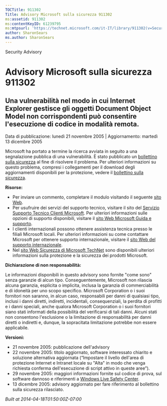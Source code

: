 ```yaml
---
TOCTitle: 911302
Title: Advisory Microsoft sulla sicurezza 911302
ms:assetid: 911302
ms:contentKeyID: 61239795
ms:mtpsurl: 'https://technet.microsoft.com/it-IT/library/911302(v=Security.10)'
author: SharonSears
ms.author: SharonSears
---
```


Security Advisory

Advisory Microsoft sulla sicurezza 911302
=========================================

Una vulnerabilità nel modo in cui Internet Explorer gestisce gli oggetti Document Object Model non corrispondenti può consentire l'esecuzione di codice in modalità remota.
---------------------------------------------------------------------------------------------------------------------------------------------------------------------------

Data di pubblicazione: lunedì 21 novembre 2005 | Aggiornamento: martedì 13 dicembre 2005

Microsoft ha portato a termine la ricerca avviata in seguito a una segnalazione pubblica di una vulnerabilità. È stato pubblicato un [bollettino sulla sicurezza](http://technet.microsoft.com/security/bulletin/ms05-054) al fine di risolvere il problema. Per ulteriori informazioni su questo problema, compresi i collegamenti per il download degli aggiornamenti disponibili per la protezione, vedere il [bollettino sulla sicurezza](http://technet.microsoft.com/security/bulletin/ms05-054).

**Risorse:**

-   Per inviare un commento, completare il modulo visitando il seguente [sito Web](https://support.microsoft.com/common/survey.aspx?scid=sw;en;1257&amp;showpage=1&amp;ws=technet&amp;sd=tech).
-   Per usufruire dei servizi del supporto tecnico, visitare il sito del [Servizio Supporto Tecnico Clienti Microsoft](http://update.microsoft.com/microsoftupdate). Per ulteriori informazioni sulle opzioni di supporto disponibili, visitare il [sito Web Microsoft Guida e supporto](http://support.microsoft.com/).
-   I clienti internazionali possono ottenere assistenza tecnica presso le filiali Microsoft locali. Per ulteriori informazioni su come contattare Microsoft per ottenere supporto internazionale, visitare il [sito Web del supporto internazionale](http://www.microsoft.com/italy/smserver/default.mspx).
-   Nel [sito Web Sicurezza di Microsoft TechNet](http://www.microsoft.com/italy/technet/security/default.mspx) sono disponibili ulteriori informazioni sulla protezione e la sicurezza dei prodotti Microsoft.

**Dichiarazione di non responsabilità:**

Le informazioni disponibili in questo advisory sono fornite "come sono" senza garanzie di alcun tipo. Conseguentemente, Microsoft non rilascia alcuna garanzia, esplicita o implicita, inclusa la garanzia di commerciabilità e di idoneità per uno scopo specifico. Microsoft Corporation o i suoi fornitori non saranno, in alcun caso, responsabili per danni di qualsiasi tipo, inclusi i danni diretti, indiretti, incidentali, consequenziali, la perdita di profitti e i danni speciali, anche qualora Microsoft Corporation o i suoi fornitori siano stati informati della possibilità del verificarsi di tali danni. Alcuni stati non consentono l'esclusione o la limitazione di responsabilità per danni diretti o indiretti e, dunque, la sopracitata limitazione potrebbe non essere applicabile.

**Versioni:**

-   21 novembre 2005: pubblicazione dell'advisory
-   22 novembre 2005: titolo aggiornato, software interessato chiarito e soluzione alternativa aggiornata (“Impostare il livello dell'area di protezione Internet e Intranet locale su "Alta" in modo che venga richiesta conferma dell'esecuzione di script attivo in queste aree”).
-   29 novembre 2005: maggiori informazioni fornite sul codice di prova, sul software dannoso e riferimenti a [Windows Live Safety Center](http://safety.live.com/).
-   13 dicembre 2005: advisory aggiornato per fare riferimento al bollettino sulla sicurezza rilasciato.

*Built at 2014-04-18T01:50:00Z-07:00*
